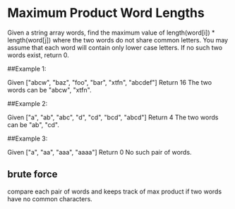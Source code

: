 # Maximum Product Word Lengths

Given a string array words, find the maximum value of length(word[i]) * length(word[j]) 
where the two words do not share common letters. You may assume that each word will 
contain only lower case letters. If no such two words exist, return 0.

##Example 1:

Given ["abcw", "baz", "foo", "bar", "xtfn", "abcdef"]
Return 16
The two words can be "abcw", "xtfn".

##Example 2:

Given ["a", "ab", "abc", "d", "cd", "bcd", "abcd"]
Return 4
The two words can be "ab", "cd".

##Example 3:

Given ["a", "aa", "aaa", "aaaa"]
Return 0
No such pair of words.

## brute force

compare each pair of words and keeps track of max product if two words have no common characters.

